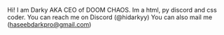 Hi! I am Darky AKA CEO of DOOM CHAOS.
Im a html, py discord and css coder.
You can reach me on Discord (@hidarkyy)
You can also mail me (haseebdarkpro@gmail.com)
